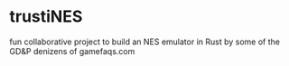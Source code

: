 # trustiNES
fun collaborative project to build an NES emulator in Rust by some of the GD&amp;P denizens of gamefaqs.com
